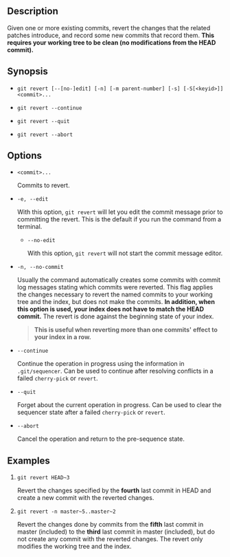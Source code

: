## Description

Given one or more existing commits, revert the changes that the related patches introduce, and record some new commits that record them. **This requires your working tree to be clean (no modifications from the HEAD commit).**

## Synopsis

- `git revert [--[no-]edit] [-n] [-m parent-number] [-s] [-S[<keyid>]] <commit>...`

- `git revert --continue`

- `git revert --quit`

- `git revert --abort`

## Options

- `<commit>...`

    Commits to revert.

- `-e, --edit`

    With this option, `git revert` will let you edit the commit message prior to committing the revert. This is the default if you run the command from a terminal.
    
    - `--no-edit`
    
        With this option, `git revert` will not start the commit message editor.

- `-n, --no-commit`

    Usually the command automatically creates some commits with commit log messages stating which commits were reverted. This flag applies the changes necessary to revert the named commits to your working tree and the index, but does not make the commits. **In addition, when this option is used, your index does not have to match the HEAD commit.** The revert is done against the beginning state of your index.
    
    > **This is useful when reverting more than one commits' effect to your index in a row.**

- `--continue`

    Continue the operation in progress using the information in `.git/sequencer`. Can be used to continue after resolving conflicts in a failed `cherry-pick` or `revert`.

- `--quit`

    Forget about the current operation in progress. Can be used to clear the sequencer state after a failed `cherry-pick` or `revert`.

- `--abort`

    Cancel the operation and return to the pre-sequence state.

## Examples

1. `git revert HEAD~3`

    Revert the changes specified by the **fourth** last commit in HEAD and create a new commit with the reverted changes.

2. `git revert -n master~5..master~2`

    Revert the changes done by commits from the **fifth** last commit in master (included) to the **third** last commit in master (included), but do not create any commit with the reverted changes. The revert only modifies the working tree and the index.
